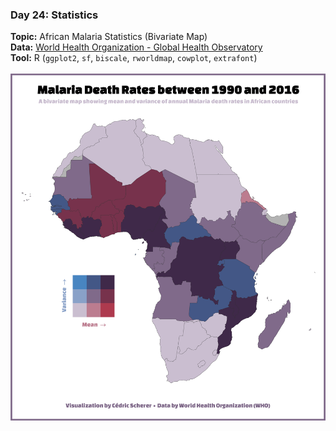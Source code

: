 ### Day 24: Statistics
**Topic:** African Malaria Statistics (Bivariate Map)
<br>
**Data:** [World Health Organization - Global Health Observatory](http://apps.who.int/gho/data/view.main.14117?lang=en)
<br>
**Tool:** R (`ggplot2`, `sf`, `biscale`, `rworldmap`, `cowplot`, `extrafont`)
<br><br>
![./contributions/Day24_Statistics/Statistics_MalariaDeaths.png](https://raw.githubusercontent.com/Z3tt/30DayMapChallenge/master/contributions/Day24_Statistics/Statistics_MalariaDeaths.png)
